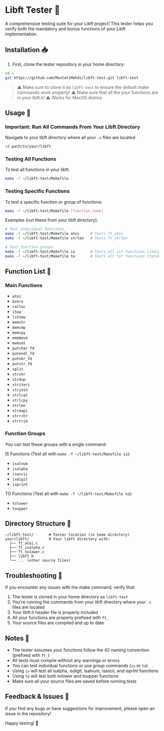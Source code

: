 # Libft Tester 🧪

A comprehensive testing suite for your Libft project! This tester helps you verify both the mandatory and bonus functions of your Libft implementation.

## Installation 📥

1. First, clone the tester repository in your home directory:
```bash
cd ~
git https://github.com/MoulatiMehdi/libft-test.git libft-test
```

> ⚠️ Make sure to clone it as `libft-test` to ensure the default make commands work properly!
> ⚠️ Make sure that all the your functions are in your libft.h!
> ⚠️ Works for MacOS distros

## Usage 🚀

### Important: Run All Commands From Your Libft Directory
Navigate to your libft directory where all your `.c` files are located:
```bash
cd path/to/your/libft
```

### Testing All Functions
To test all functions in your libft:
```bash
make -f ~/libft-test/Makefile
```

### Testing Specific Functions
To test a specific function or group of functions:
```bash
make -f ~/libft-test/Makefile [function_name]
```

Examples (run these from your libft directory):
```bash
# Test individual functions
make -f ~/libft-test/Makefile atoi     # Tests ft_atoi
make -f ~/libft-test/Makefile strlen   # Tests ft_strlen

# Test function groups
make -f ~/libft-test/Makefile is       # Tests all is* functions (isalpha, isdigit, etc.)
make -f ~/libft-test/Makefile to       # Tests all to* functions (tolower, toupper)
```

## Function List 📝

### Main Functions
- `atoi`
- `bzero`
- `calloc`
- `itoa`
- `lstnew`
- `memchr`
- `memcmp`
- `memcpy`
- `memmove`
- `memset`
- `putchar_fd`
- `putendl_fd`
- `putnbr_fd`
- `putstr_fd`
- `split`
- `strchr`
- `strdup`
- `striteri`
- `strjoin`
- `strlcat`
- `strlcpy`
- `strlen`
- `strmapi`
- `strrchr`
- `strtrim`

### Function Groups
You can test these groups with a single command:

IS Functions (Test all with `make -f ~/libft-test/Makefile is`):
- `isalnum`
- `isalpha`
- `isascii`
- `isdigit`
- `isprint`

TO Functions (Test all with `make -f ~/libft-test/Makefile to`):
- `tolower`
- `toupper`

## Directory Structure 📁
```
~/libft-test/       # Tester location (in home directory)
your/libft/         # Your libft directory with:
  ├── ft_atoi.c
  ├── ft_isalpha.c
  ├── ft_tolower.c
  ├── libft.h
  └── ... (other source files)
```

## Troubleshooting 🔧

If you encounter any issues with the make command, verify that:
1. The tester is cloned in your home directory as `libft-test`
2. You're running the commands from your libft directory where your `.c` files are located
3. Your libft.h header file is properly included
4. All your functions are properly prefixed with `ft_`
5. Your source files are compiled and up to date

## Notes 📌

- The tester assumes your functions follow the 42 naming convention (prefixed with `ft_`)
- All tests must compile without any warnings or errors
- You can test individual functions or use group commands (`is` or `to`)
- Using `is` will test all isalpha, isdigit, isalnum, isascii, and isprint functions
- Using `to` will test both tolower and toupper functions
- Make sure all your source files are saved before running tests

## Feedback & Issues 🐛

If you find any bugs or have suggestions for improvement, please open an issue in the repository!

Happy testing! 🎉
